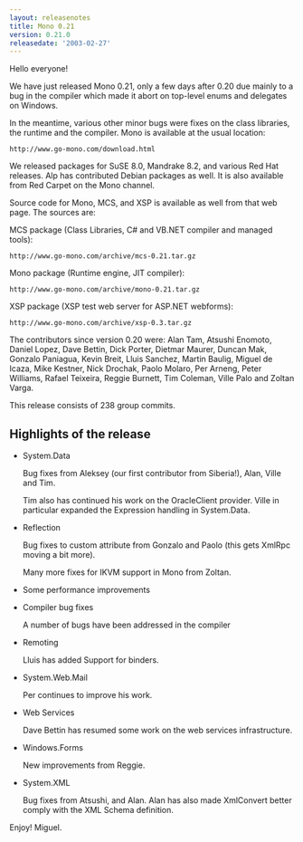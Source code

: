 ```yaml
---
layout: releasenotes
title: Mono 0.21
version: 0.21.0
releasedate: '2003-02-27'
---
```


Hello everyone!

We have just released Mono 0.21, only a few days after 0.20 due
mainly to a bug in the compiler which made it abort on top-level enums
and delegates on Windows.

In the meantime, various other minor bugs were fixes on the class
libraries, the runtime and the compiler.  Mono is available at the
usual location:

    http://www.go-mono.com/download.html

We released packages for SuSE 8.0, Mandrake 8.2, and various Red
Hat releases.  Alp has contributed Debian packages as well.  It is
also available from Red Carpet on the Mono channel.

Source code for Mono, MCS, and XSP is available as well from that
web page.  The sources are:

MCS package (Class Libraries, C# and VB.NET compiler and managed tools):

    http://www.go-mono.com/archive/mcs-0.21.tar.gz

Mono package (Runtime engine, JIT compiler):

    http://www.go-mono.com/archive/mono-0.21.tar.gz

XSP package (XSP test web server for ASP.NET webforms):

    http://www.go-mono.com/archive/xsp-0.3.tar.gz

The contributors since version 0.20 were: Alan Tam, Atsushi
Enomoto, Daniel Lopez, Dave Bettin, Dick Porter, Dietmar Maurer,
Duncan Mak, Gonzalo Paniagua, Kevin Breit, Lluis Sanchez, Martin
Baulig, Miguel de Icaza, Mike Kestner, Nick Drochak, Paolo Molaro, Per
Arneng, Peter Williams, Rafael Teixeira, Reggie Burnett, Tim Coleman,
Ville Palo and Zoltan Varga.

This release consists of 238 group commits.

## Highlights of the release

* System.Data

    Bug fixes from Aleksey (our first contributor from
    Siberia!), Alan, Ville and Tim.

    Tim also has continued his work on the OracleClient provider.
    Ville in particular expanded the Expression handling in
    System.Data.

* Reflection

    Bug fixes to custom attribute from Gonzalo and Paolo (this
    gets XmlRpc moving a bit more).

    Many more fixes for IKVM support in Mono from Zoltan.

* Some performance improvements

* Compiler bug fixes

    A number of bugs have been addressed in the compiler

* Remoting

    Lluis has added Support for binders.

* System.Web.Mail

    Per continues to improve his work.

* Web Services

    Dave Bettin has resumed some work on the web services
    infrastructure.

* Windows.Forms

    New improvements from Reggie.

* System.XML

    Bug fixes from Atsushi, and Alan.  Alan has also made
    XmlConvert better comply with the XML Schema definition.

Enjoy!
Miguel.